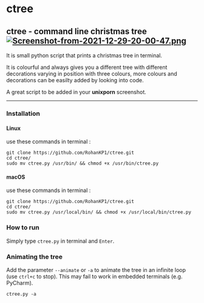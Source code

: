 # ctree
ctree - command line christmas tree
[![Screenshot-from-2021-12-29-20-00-47.png](https://i.postimg.cc/X7M6RTr9/Screenshot-from-2021-12-29-20-00-47.png)](https://postimg.cc/mhSnMpNr)
------

It is small python script that prints a christmas tree in terminal.

It is colourful and always gives you a different tree with different
decorations varying in position with three colours, more colours and
decorations can be easilty added by looking into code.

A great script to be added in your **unixporn** screenshot.

------

### Installation
#### Linux
use these commands in terminal :
```shell
git clone https://github.com/RohanKP1/ctree.git
cd ctree/
sudo mv ctree.py /usr/bin/ && chmod +x /usr/bin/ctree.py
```

#### macOS
use these commands in terminal :
```shell
git clone https://github.com/RohanKP1/ctree.git
cd ctree/
sudo mv ctree.py /usr/local/bin/ && chmod +x /usr/local/bin/ctree.py
```

### How to run
Simply type `ctree.py` in terminal and `Enter`.

### Animating the tree
Add the parameter `--animate` or `-a` to animate the tree in an infinite loop (use `ctrl+c` to stop). This may fail to
work in embedded terminals (e.g. PyCharm).
```shell
ctree.py -a
```
